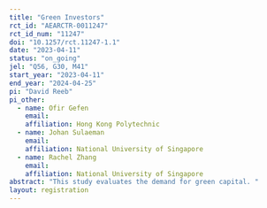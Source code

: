 ```yaml
---
title: "Green Investors"
rct_id: "AEARCTR-0011247"
rct_id_num: "11247"
doi: "10.1257/rct.11247-1.1"
date: "2023-04-11"
status: "on_going"
jel: "Q56, G30, M41"
start_year: "2023-04-11"
end_year: "2024-04-25"
pi: "David Reeb"
pi_other:
  - name: Ofir Gefen
    email: 
    affiliation: Hong Kong Polytechnic
  - name: Johan Sulaeman
    email: 
    affiliation: National University of Singapore
  - name: Rachel Zhang
    email: 
    affiliation: National University of Singapore
abstract: "This study evaluates the demand for green capital. "
layout: registration
---
```


